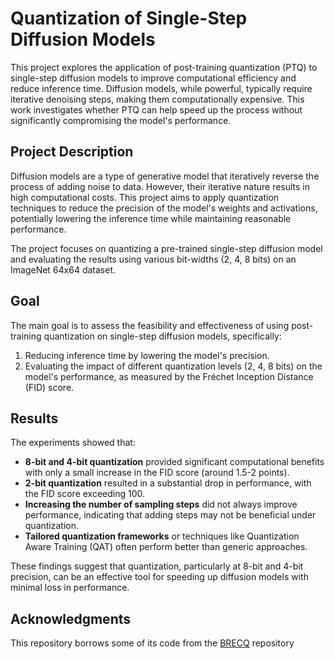 # Quantization of Single-Step Diffusion Models

This project explores the application of post-training quantization (PTQ) to single-step diffusion models to improve computational efficiency and reduce inference time. Diffusion models, while powerful, typically require iterative denoising steps, making them computationally expensive. This work investigates whether PTQ can help speed up the process without significantly compromising the model's performance.

## Project Description

Diffusion models are a type of generative model that iteratively reverse the process of adding noise to data. However, their iterative nature results in high computational costs.
This project aims to apply quantization techniques to reduce the precision of the model's weights and activations, potentially lowering the inference time while maintaining reasonable performance.

The project focuses on quantizing a pre-trained single-step diffusion model and evaluating the results using various bit-widths (2, 4, 8 bits) on an ImageNet 64x64 dataset.

## Goal

The main goal is to assess the feasibility and effectiveness of using post-training quantization on single-step diffusion models, specifically:

1. Reducing inference time by lowering the model's precision.
2. Evaluating the impact of different quantization levels (2, 4, 8 bits) on the model's performance, as measured by the Fréchet Inception Distance (FID) score.

## Results

The experiments showed that:

- **8-bit and 4-bit quantization** provided significant computational benefits with only a small increase in the FID score (around 1.5-2 points).
- **2-bit quantization** resulted in a substantial drop in performance, with the FID score exceeding 100.
- **Increasing the number of sampling steps** did not always improve performance, indicating that adding steps may not be beneficial under quantization.
- **Tailored quantization frameworks** or techniques like Quantization Aware Training (QAT) often perform better than generic approaches.

These findings suggest that quantization, particularly at 8-bit and 4-bit precision, can be an effective tool for speeding up diffusion models with minimal loss in performance.


## Acknowledgments

This repository borrows some of its code from the [BRECQ](https://github.com/yhhhli/BRECQ) repository
